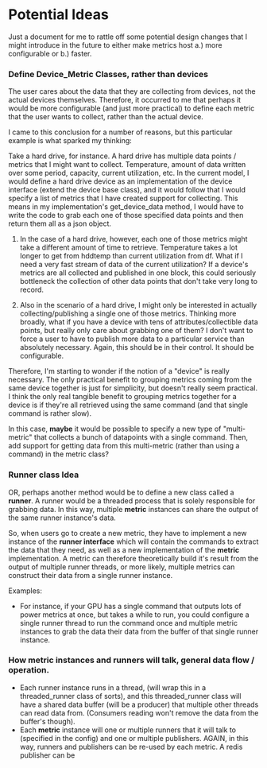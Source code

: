 # Potential Ideas
Just a document for me to rattle off some potential design changes that I might introduce in the future to either make metrics host a.) more configurable or b.) faster.

### Define Device_Metric Classes, rather than devices
The user cares about the data that they are collecting from devices, not the actual devices themselves. Therefore, it occurred to me that perhaps it would be more configurable (and just more practical) to define each metric that the user wants to collect, rather than the actual device.

I came to this conclusion for a number of reasons, but this particular example is what sparked my thinking:

Take a hard drive, for instance. A hard drive has multiple data points / metrics that I might want to collect. Temperature, amount of data written over some period, capacity, current utilization, etc. In the current model, I would define a hard drive device as an implementation of the device interface (extend the device base class), and it would follow that I would specify a list of metrics that I have created support for collecting. This means in my implementation's get_device_data method, I would have to write the code to grab each one of those specified data points and then return them all as a json object.

1. In the case of a hard drive, however, each one of those metrics might take a different amount of time to retrieve. Temperature takes a lot longer to get from hddtemp than current utilization from df. What if I need a very fast stream of data of the current utilization? If a device's metrics are all collected and published in one block, this could seriously bottleneck the collection of other data points that don't take very long to record.

2. Also in the scenario of a hard drive, I might only be interested in actually collecting/publishing a single one of those metrics. Thinking more broadly, what if you have a device with tens of attributes/collectible data points, but really only care about grabbing one of them? I don't want to force a user to have to publish more data to a particular service than absolutely necessary. Again, this should be in their control. It should be configurable.

Therefore, I'm starting to wonder if the notion of a "device" is really necessary. The only practical benefit to grouping metrics coming from the same device together is just for simplicity, but doesn't really seem practical. I think the only real tangible benefit to grouping metrics together for a device is if they're all retrieved using the same command (and that single command is rather slow). 

In this case, **maybe** it would be possible to specify a new type of "multi-metric" that collects a bunch of datapoints with a single command. Then, add support for getting data from this multi-metric (rather than using a command) in the metric class?

### Runner class Idea
OR, perhaps another method would be to define a new class called a **runner**. A runner would be a threaded process that is solely responsible for grabbing data. In this way, multiple **metric** instances can share the output of the same runner instance's data.

So, when users go to create a new metric, they have to implement a new instance of the **runner interface** which will contain the commands to extract the data that they need, as well as a new implementation of the **metric** implementation. A metric can therefore theoretically build it's result from the output of multiple runner threads, or more likely, multiple metrics can construct their data from a single runner instance.

Examples:
- For instance, if your GPU has a single command that outputs lots of power metrics at once, but takes a while to run, you could configure a single runner thread to run the command once and multiple metric instances to grab the data their data from the buffer of that single runner instance.


### How metric instances and runners will talk, general data flow / operation.
- Each runner instance runs in a thread, (will wrap this in a threaded_runner class of sorts), and this threaded_runner class will have a shared data buffer (will be a producer) that multiple other threads can read data from. (Consumers reading won't remove the data from the buffer's though).
- Each **metric** instance will one or multiple runners that it will talk to (specified in the config) and one or multiple publishers.
AGAIN, in this way, runners and publishers can be re-used by each metric.
A redis publisher can be